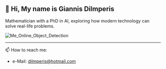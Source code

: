 ## 👋 Hi, My name is Giannis Dilmperis    
Mathematician with a PhD in AI, exploring how modern technology can solve real-life problems.

![Me_Online_Object_Detection](https://github.com/user-attachments/assets/5168bb1e-9bd0-498a-928f-e63e9323f9d5)

---

📫 How to reach me: 
- e-Mail: dilmperis@hotmail.com

<!--
**Dilmperis/Dilmperis** is a ✨ _special_ ✨ repository because its `README.md` (this file) appears on your GitHub profile.

Here are some ideas to get you started:

- 🔭 I’m currently working on ...
- 🌱 I’m currently learning ...
- 👯 I’m looking to collaborate on ...
- 🤔 I’m looking for help with ...
- 💬 Ask me about ...
- ⚡ Fun fact: ...
-->
